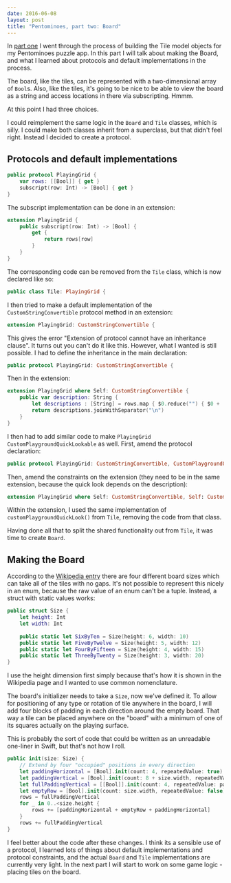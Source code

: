 ```yaml
--- 
date: 2016-06-08
layout: post
title: "Pentominoes, part two: Board"
--- 
```


In [part one](http://commandshift.co.uk/blog/2016/06/06/pentominoes_part_one/) I went through the process of building the Tile model objects for my Pentominoes puzzle app. In this part I will talk about making the Board, and what I learned about protocols and default implementations in the process. 

<!--more-->

The board, like the tiles, can be represented with a two-dimensional array of `Bool`s. Also, like the tiles, it's going to be nice to be able to view the board as a string and access locations in there via subscripting. Hmmm. 

At this point I had three choices. 

I could reimplement the same logic in the `Board` and `Tile` classes, which is silly. I could make both classes inherit from a superclass, but that didn't feel right. Instead I decided to create a protocol.

## Protocols and default implementations 

```swift
public protocol PlayingGrid {
    var rows: [[Bool]] { get }
    subscript(row: Int) -> [Bool] { get }
}
```

The subscript implementation can be done in an extension: 

```swift
extension PlayingGrid {
    public subscript(row: Int) -> [Bool] {
        get {
            return rows[row]
        }
    }
}
```

The corresponding code can be removed from the `Tile` class, which is now declared like so:

```swift
public class Tile: PlayingGrid {
```

I then tried to make a default implementation of the `CustomStringConvertible` protocol method in an extension:

```swift
extension PlayingGrid: CustomStringConvertible {
```

This gives the error "Extension of protocol cannot have an inheritance clause". It turns out you can't do it like this. However, what I wanted is still possible. I had to define the inheritance in the main declaration:

```swift
public protocol PlayingGrid: CustomStringConvertible {
```

Then in the extension:

```swift
extension PlayingGrid where Self: CustomStringConvertible {
    public var description: String {
        let descriptions : [String] = rows.map { $0.reduce("") { $0 + ($1 ? "#" : "_") } }
        return descriptions.joinWithSeparator("\n")
    }
}
```

I then had to add similar code to make `PlayingGrid` `CustomPlaygroundQuickLookable` as well. First, amend the protocol declaration:

```swift
public protocol PlayingGrid: CustomStringConvertible, CustomPlaygroundQuickLookable {
```

Then, amend the constraints on the extension (they need to be in the same extension, because the quick look depends on the description):

```swift
extension PlayingGrid where Self: CustomStringConvertible, Self: CustomPlaygroundQuickLookable {
```

Within the extension, I used the same implementation of `customPlaygroundQuickLook()` from `Tile`, removing the code from that class. 

Having done all that to split the shared functionality out from `Tile`, it was time to create `Board`. 

## Making the Board

According to the [Wikipedia entry](https://en.wikipedia.org/wiki/Pentomino) there are four different board sizes which can take all of the tiles with no gaps. It's not possible to represent this nicely in an enum, because the raw value of an enum can't be a tuple. Instead, a struct with static values works:

```swift
public struct Size {
    let height: Int
    let width: Int
    
    public static let SixByTen = Size(height: 6, width: 10)
    public static let FiveByTwelve = Size(height: 5, width: 12)
    public static let FourByFifteen = Size(height: 4, width: 15)
    public static let ThreeByTwenty = Size(height: 3, width: 20)
}
```

I use the height dimension first simply because that's how it is shown in the Wikipedia page and I wanted to use common nomenclature.

The board's initializer needs to take a `Size`, now we've defined it. To allow for positioning of any type or rotation of tile anywhere in the board, I will add four blocks of padding in each direction around the empty board. That way a tile can be placed anywhere on the "board" with a minimum of one of its squares actually on the playing surface. 

This is probably the sort of code that could be written as an unreadable one-liner in Swift, but that's not how I roll.

```swift
public init(size: Size) {
    // Extend by four "occupied" positions in every direction
    let paddingHorizontal = [Bool].init(count: 4, repeatedValue: true)
    let paddingVertical = [Bool].init(count: 8 + size.width, repeatedValue: true)
    let fullPaddingVertical = [[Bool]].init(count: 4, repeatedValue: paddingVertical)
    let emptyRow = [Bool].init(count: size.width, repeatedValue: false)
    rows = fullPaddingVertical
    for _ in 0..<size.height {
        rows += [paddingHorizontal + emptyRow + paddingHorizontal]
    }
    rows += fullPaddingVertical
}
```

I feel better about the code after these changes. I think its a sensible use of a protocol, I learned lots of things about default implementations and protocol constraints, and the actual `Board` and `Tile` implementations are currently very light. In the next part I will start to work on some game logic - placing tiles on the board. 


